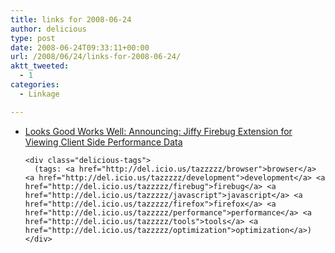 ```yaml
---
title: links for 2008-06-24
author: delicious
type: post
date: 2008-06-24T09:33:11+00:00
url: /2008/06/24/links-for-2008-06-24/
aktt_tweeted:
  - 1
categories:
  - Linkage

---
```

<ul class="delicious">
  <li>
    <div class="delicious-link">
      <a href="http://looksgoodworkswell.blogspot.com/2008/06/announcing-jiffy-firebug-extension-for.html">Looks Good Works Well: Announcing: Jiffy Firebug Extension for Viewing Client Side Performance Data</a>
    </div>
    
    <div class="delicious-tags">
      (tags: <a href="http://del.icio.us/tazzzzz/browser">browser</a> <a href="http://del.icio.us/tazzzzz/development">development</a> <a href="http://del.icio.us/tazzzzz/firebug">firebug</a> <a href="http://del.icio.us/tazzzzz/javascript">javascript</a> <a href="http://del.icio.us/tazzzzz/firefox">firefox</a> <a href="http://del.icio.us/tazzzzz/performance">performance</a> <a href="http://del.icio.us/tazzzzz/tools">tools</a> <a href="http://del.icio.us/tazzzzz/optimization">optimization</a>)
    </div>
  </li>
</ul>